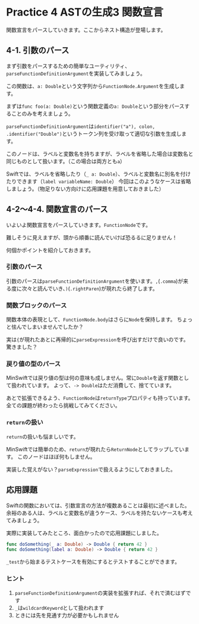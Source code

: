 # Practice 4 ASTの生成3 関数宣言

関数宣言をパースしていきます。ここからネスト構造が登場します。

## 4-1. 引数のパース

まず引数をパースするための簡単なユーティリティ、`parseFunctionDefinitionArgument`を実装してみましょう。

この関数は、`a: Double`という文字列から`FunctionNode.Argument`を生成します。

まずは`func foo(a: Double)`という関数定義の`a: Double`という部分をパースすることのみを考えましょう。

`parseFunctionDefinitionArgument`は`identifier("a"), colon, .identifier("Double")`というトークン列を受け取って適切な引数を生成します。

このノードは、ラベルと変数名を持ちますが、ラベルを省略した場合は変数名と同じものとして扱います。（この場合は両方とも`a`）

Swiftでは、ラベルを省略したり（`_ a: Double`）、ラベルと変数名に別名を付けたりできます（`label variableName: Double`）
今回はこのようなケースは省略しましょう。（物足りない方向けに応用課題を用意しておきました）

## 4-2〜4-4. 関数宣言のパース

いよいよ関数宣言をパースしていきます。`FunctionNode`です。

難しそうに見えますが、頭から順番に読んでいけば恐るるに足りません！

何個かポイントを紹介しておきます。

### 引数のパース

引数のパースは`parseFunctionDefinitionArgument`を使います。`,`(`.comma`)が来る度に次々と読んでいき、`)`(`.rightParen`)が現れたら終了します。

### 関数ブロックのパース

関数本体の表現として、`FunctionNode.body`はさらに`Node`を保持します。
ちょっと怯んでしまいませんでしたか？

実は`{`が現れたあとに再帰的に`parseExpression`を呼び出すだけで良いのです。驚きました？

### 戻り値の型のパース

MinSwiftでは戻り値の型は何の意味も成しません。常に`Double`を返す関数として扱われています。
よって、`-> Double`はただ消費して、捨てています。

あとで拡張できるよう、`FunctionNode`は`returnType`プロパティも持っています。全ての課題が終わったら挑戦してみてください。

### `return`の扱い

`return`の扱いも悩ましいです。

MinSwiftでは簡単のため、`return`が現れたら`ReturnNode`としてラップしています。
このノードはほぼ何もしません。

実装した覚えがない？`parseExpression`で扱えるようにしておきました。

## 応用課題

Swiftの関数においては、引数宣言の方法が複数あることは最初に述べました。
余裕のある人は、ラベルと変数名が違うケース、ラベルを持たないケースも考えてみましょう。

実際に実装してみたところ、面白かったので応用課題にしました。


```swift
func doSomething(_ a: Double) -> Double { return 42 }
func doSomething(label a: Double) -> Double { return 42 }
```

`_test`から始まるテストケースを有効にするとテストすることができます。

### ヒント

1. `parseFunctionDefinitionArgument`の実装を拡張すれば、それで済むはずです
2. `_`は`wildcardKeyword`として扱われます
3. ときには先を見通す力が必要かもしれません

